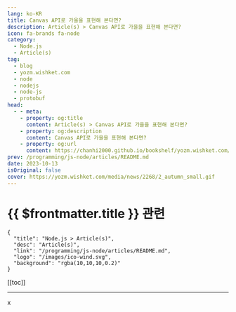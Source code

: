 ```yaml
---
lang: ko-KR
title: Canvas API로 가을을 표현해 본다면?
description: Article(s) > Canvas API로 가을을 표현해 본다면?
icon: fa-brands fa-node
category:
  - Node.js
  - Article(s)
tag: 
  - blog
  - yozm.wishket.com
  - node
  - nodejs
  - node-js
  - protobuf
head:
  - - meta:
    - property: og:title
      content: Article(s) > Canvas API로 가을을 표현해 본다면?
    - property: og:description
      content: Canvas API로 가을을 표현해 본다면?
    - property: og:url
      content: https://chanhi2000.github.io/bookshelf/yozm.wishket.com/2268.html
prev: /programming/js-node/articles/README.md
date: 2023-10-13
isOriginal: false
cover: https://yozm.wishket.com/media/news/2268/2_autumn_small.gif
---
```


# {{ $frontmatter.title }} 관련

```component VPCard
{
  "title": "Node.js > Article(s)",
  "desc": "Article(s)",
  "link": "/programming/js-node/articles/README.md",
  "logo": "/images/ico-wind.svg",
  "background": "rgba(10,10,10,0.2)"
}
```

[[toc]]

---

<SiteInfo
  name="Canvas API로 가을을 표현해 본다면? | 요즘IT"
  desc="내가 처음 개발자가 되기로 마음먹은 것은 웹 화면에 내 생각을 그대로 옮겨놓을 수 있다는 점 때문이었다. 우연히 유튜브에서 한 영상을 보게 되었는데, 바로 Canvas API를 활용해 만든 인터랙티브 웹 포트폴리오 영상이었다. 영상을 보니 개발자로서 무엇이든 만들어 낼 수 있을 것 같다는 생각이 들었다. 나는 초심을 되찾을 겸 Canvas API를 공부해 보기로 했다. 이론만 공부하면 재미가 없으니 간단한 작업물을 만들어 보고 싶었고, 가을을 맞이해 바람에 흩날리는 비와 낙엽을 표현해 보았다."
  url="https://yozm.wishket.com/magazine/detail/2268/"
  logo="https://yozm.wishket.com/static/renewal/img/global/gnb_yozmit.svg"
  preview="https://yozm.wishket.com/media/news/2268/2_autumn_small.gif"/>

<!-- TODO: 작성 -->

x